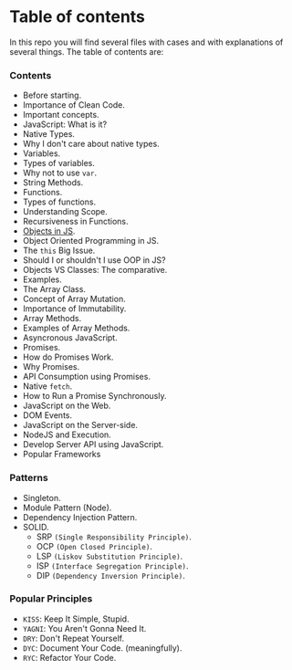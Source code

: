# Table of contents

In this repo you will find several files with cases and with explanations of several things.
The table of contents are:

### Contents

  -  Before starting.
  -  Importance of Clean Code.
  -  Important concepts.
  -  JavaScript: What is it?
  -  Native Types.
  -  Why I don't care about native types.
  -  Variables.
  -  Types of variables.
  -  Why not to use `var`.
  -  String Methods.
  -  Functions.
  -  Types of functions.
  -  Understanding Scope.
  -  Recursiveness in Functions.
  -  [Objects in JS](/contents/objects.md).
  -  Object Oriented Programming in JS.
  -  The ```this``` Big Issue.
  -  Should I or shouldn't I use OOP in JS?
  -  Objects VS Classes: The comparative.
  -  Examples.
  -  The Array Class.
  -  Concept of Array Mutation.
  -  Importance of Immutability.
  -  Array Methods.
  -  Examples of Array Methods.
  -  Asyncronous JavaScript.
  -  Promises.
  -  How do Promises Work.
  -  Why Promises.
  -  API Consumption using Promises.
  -  Native `fetch`.
  -  How to Run a Promise Synchronously.  
  -  JavaScript on the Web.
  -  DOM Events.
  -  JavaScript on the Server-side.
  -  NodeJS and Execution.
  -  Develop Server API using JavaScript.
  -  Popular Frameworks


### Patterns
  -  Singleton.
  -  Module Pattern (Node).
  -  Dependency Injection Pattern.
  -  SOLID.
      - SRP `(Single Responsibility Principle)`.
      - OCP `(Open Closed Principle)`.
      - LSP `(Liskov Substitution Principle)`.
      - ISP `(Interface Segregation Principle)`.
      - DIP `(Dependency Inversion Principle)`.

### Popular Principles
  - `KISS`: Keep It Simple, Stupid.
  - `YAGNI`: You Aren't Gonna Need It.
  - `DRY`: Don't Repeat Yourself.
  - `DYC`: Document Your Code. (meaningfully).
  - `RYC`: Refactor Your Code.
